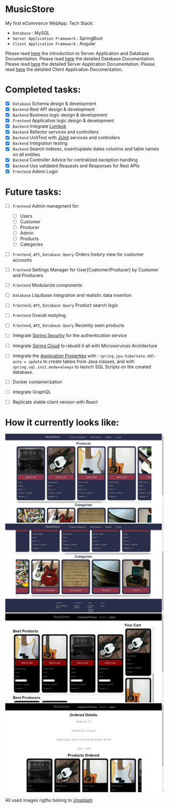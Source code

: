# MusicStore
My first eCommerce WebApp. Tech Stack:
- `Database` : MySQL
- `Server Application Framework` : SpringBoot
-  `Client Application Framework` : Angular

Please read [here](https://github.com/iambrunoromano/MusicStore/tree/main/MusicStore "Backend Application and Database README") the introduction to Server Application and Database Documentation.
Please read [here](https://github.com/iambrunoromano/MusicStore/tree/main/MusicStore/db "Database README") the detailed Database Documentation.
Please read [here](https://github.com/iambrunoromano/MusicStore/tree/main/MusicStore/src "Backend Application README") the detailed Server Application Documentation. 
Please read [here](https://github.com/iambrunoromano/MusicStore/tree/main/musicstoreapp/src "Frontend Application README") the detailed Client Application Documentation.

# Completed tasks:
- [x] `Database` Schema design & development
- [x] `Backend` Rest API design & development
- [x] `Backend` Business logic design & development
- [x] `Frontend` Application logic design & development
- [x] `Backend` Integrate [Lombok](https://projectlombok.org/)
- [x] `Backend` Refactor services and controllers
- [x] `Backend` UnitTest with [JUnit](https://junit.org/junit5/) services and controllers
- [x] `Backend` Integration testing
- [x] `Backend` Search indexes, insert/update dates columns and table names on all entities
- [x] `Backend` Controller Advice for centralized exception handling
- [x] `Backend` Use validated Requests and Responses for Rest APIs
- [x] `Frontend` Admin Login

# Future tasks:
- [ ] `Frontend` Admin managment for:
  - [ ] Users
  - [ ] Customer
  - [ ] Producer
  - [ ] Admin
  - [ ] Products
  - [ ] Categories
- [ ] `Frontend`, `API`, `Database Query` Orders history view for customer accounts
- [ ] `Frontend` Settings Manager for User[Customer/Producer] by Customer and Producers
- [ ] `Frontend` Modularize components
- [ ] `Database` Liquibase integration and realistic data insertion
- [ ] `Frontend`, `API`, `Database Query` Product search logic
- [ ] `Frontend` Overall restyling
- [ ]  `Frontend`, `API`, `Database Query` Recently seen products
- [ ] Integrate [Spring Security](https://spring.io/projects/spring-security) for the authentication service
- [ ] Integrate [Spring Cloud](https://spring.io/microservices) to rebuild it all with Microservices Architecture
- [ ] Integrate the [Application Properties](https://docs.spring.io/spring-boot/docs/current/reference/html/application-properties.html) with : `spring.jpa.hibernate.ddl-auto = update` to create tables from Java classes, and with `spring.sql.init.mode=always` to launch SQL Scripts on the created database.
- [ ] Docker containerization
- [ ] Integrate GraphQL
- [ ] Replicate stable client version with React


# How it currently looks like:
![...loading...](https://github.com/iambrunoromano/MusicStore/blob/main/readmeimg/screen1.png?raw=true)
![...loading...](https://github.com/iambrunoromano/MusicStore/blob/main/readmeimg/screen2.png?raw=true)
![...loading...](https://github.com/iambrunoromano/MusicStore/blob/main/readmeimg/screen3.png?raw=true)
![...loading...](https://github.com/iambrunoromano/MusicStore/blob/main/readmeimg/screen4.png?raw=true)

All used images rigths belong to [Unsplash](https://unsplash.com/)
